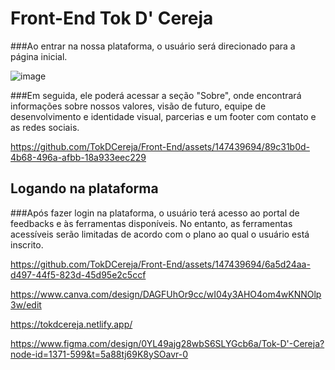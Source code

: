 # Front-End Tok D' Cereja

###Ao entrar na nossa plataforma, o usuário será direcionado para a página inicial.

![image](https://github.com/TokDCereja/Front-End/assets/147439694/f4416bcc-999b-4a14-b141-9265152c8438)

###Em seguida, ele poderá acessar a seção "Sobre", onde encontrará informações sobre nossos valores, visão de futuro, equipe de desenvolvimento e identidade visual, parcerias e um footer com contato e as redes sociais.


https://github.com/TokDCereja/Front-End/assets/147439694/89c31b0d-4b68-496a-afbb-18a933eec229


## Logando na plataforma


###Após fazer login na plataforma, o usuário terá acesso ao portal de feedbacks e às ferramentas disponíveis. No entanto, as ferramentas acessíveis serão limitadas de acordo com o plano ao qual o usuário está inscrito.


https://github.com/TokDCereja/Front-End/assets/147439694/6a5d24aa-d497-44f5-823d-45d95e2c5ccf




https://www.canva.com/design/DAGFUhOr9cc/wI04y3AHO4om4wKNNOlp3w/edit

https://tokdcereja.netlify.app/

https://www.figma.com/design/0YL49ajg28wbS6SLYGcb6a/Tok-D'-Cereja?node-id=1371-599&t=5a88tj69K8ySOavr-0


